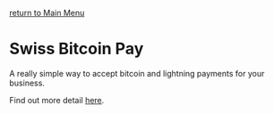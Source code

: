 [return to Main Menu](README.md)

# Swiss Bitcoin Pay

A really simple way to accept bitcoin and lightning payments for your business.

Find out more detail [here](https://swiss-bitcoin-pay.ch/).
